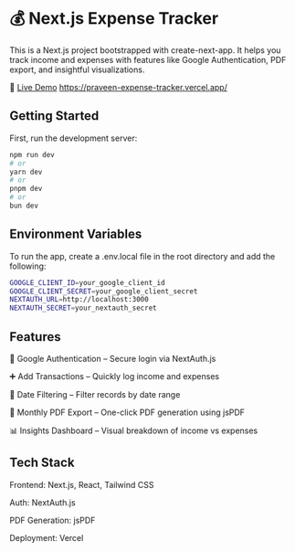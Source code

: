 # 💰 Next.js Expense Tracker

This is a Next.js project bootstrapped with create-next-app. It helps you track income and expenses with features like Google Authentication, PDF export, and insightful visualizations.

🔗 [Live Demo](https://praveen-expense-tracker.vercel.app/) https://praveen-expense-tracker.vercel.app/

## Getting Started

First, run the development server:

```bash
npm run dev
# or
yarn dev
# or
pnpm dev
# or
bun dev
```
## Environment Variables
To run the app, create a .env.local file in the root directory and add the following:

```bash
GOOGLE_CLIENT_ID=your_google_client_id
GOOGLE_CLIENT_SECRET=your_google_client_secret
NEXTAUTH_URL=http://localhost:3000
NEXTAUTH_SECRET=your_nextauth_secret

```

## Features
🔐 Google Authentication – Secure login via NextAuth.js

➕ Add Transactions – Quickly log income and expenses

📅 Date Filtering – Filter records by date range

📄 Monthly PDF Export – One-click PDF generation using jsPDF

📊 Insights Dashboard – Visual breakdown of income vs expenses

## Tech Stack
Frontend: Next.js, React, Tailwind CSS

Auth: NextAuth.js

PDF Generation: jsPDF

Deployment: Vercel
